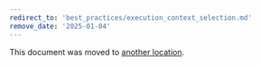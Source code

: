 ```yaml
---
redirect_to: 'best_practices/execution_context_selection.md'
remove_date: '2025-01-04'
---
```


<!-- markdownlint-disable -->

This document was moved to [another location](best_practices/execution_context_selection.md).

<!-- This redirect file can be deleted after <2025-01-04>. -->
<!-- Redirects that point to other docs in the same project expire in three months. -->
<!-- Redirects that point to docs in a different project or site (link is not relative and starts with `https:`) expire in one year. -->
<!-- Before deletion, see: https://docs.gitlab.com/ee/development/documentation/redirects.html -->
